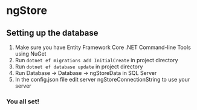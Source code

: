# ngStore

## Setting up the database
1. Make sure you have Entity Framework Core .NET Command-line Tools using NuGet
2. Run `dotnet ef migrations add InitialCreate` in project directory 
2. Run `dotnet ef database update` in project directory 
3. Run Database -> Database -> ngStoreData in SQL Server 
4. In the config.json file edit server ngStoreConnectionString to use your server
### You all set!
